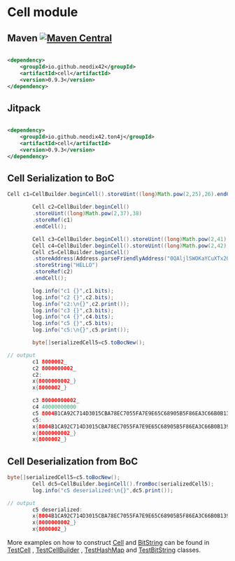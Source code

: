 # Cell module

## Maven [![Maven Central][maven-central-svg]][maven-central]

```xml

<dependency>
    <groupId>io.github.neodix42</groupId>
    <artifactId>cell</artifactId>
    <version>0.9.3</version>
</dependency>
```

## Jitpack

```xml

<dependency>
    <groupId>io.github.neodix42.ton4j</groupId>
    <artifactId>cell</artifactId>
    <version>0.9.3</version>
</dependency>
```

## Cell Serialization to BoC

```java
Cell c1=CellBuilder.beginCell().storeUint((long)Math.pow(2,25),26).endCell();

        Cell c2=CellBuilder.beginCell()
        .storeUint((long)Math.pow(2,37),38)
        .storeRef(c1)
        .endCell();

        Cell c3=CellBuilder.beginCell().storeUint((long)Math.pow(2,41),42).endCell();
        Cell c4=CellBuilder.beginCell().storeUint((long)Math.pow(2,42),44).endCell();
        Cell c5=CellBuilder.beginCell()
        .storeAddress(Address.parseFriendlyAddress("0QAljlSWOKaYCuXTx2OCr9P08y40SC2vw3UeM1hYnI3gDY7I"))
        .storeString("HELLO")
        .storeRef(c2)
        .endCell();

        log.info("c1 {}",c1.bits);
        log.info("c2 {}",c2.bits);
        log.info("c2:\n{}",c2.print());
        log.info("c3 {}",c3.bits);
        log.info("c4 {}",c4.bits);
        log.info("c5 {}",c5.bits);
        log.info("c5:\n{}",c5.print());

        byte[]serializedCell5=c5.toBocNew();

// output
        c1 8000002_
        c2 8000000002_
        c2:
        x{8000000002_}
        x{8000002_}

        c3 80000000002_
        c4 40000000000
        c5 8004B1CA92C714D3015CBA78EC7055FA7E9E65C68905B5F86EA3C66B0B1391BC01A908A98989F_
        c5:
        x{8004B1CA92C714D3015CBA78EC7055FA7E9E65C68905B5F86EA3C66B0B1391BC01A908A98989F_}
        x{8000000002_}
        x{8000002_}
```

## Cell Deserialization from BoC

```java
byte[]serializedCell5=c5.toBocNew();
        Cell dc5=CellBuilder.beginCell().fromBoc(serializedCell5);
        log.info("c5 deserialized:\n{}",dc5.print());

// output
        c5 deserialized:
        x{8004B1CA92C714D3015CBA78EC7055FA7E9E65C68905B5F86EA3C66B0B1391BC01A908A98989F_}
        x{8000000002_}
        x{8000002_}
```

More examples on how to construct [Cell](../cell/src/main/java/org/ton/java/cell/Cell.java)
and [BitString](../bitstring/src/main/java/org/ton/java/bitstring/BitString.java) can be
found in [TestCell](../cell/src/test/java/org/ton/java/cell/TestCell.java)
, [TestCellBuilder](../cell/src/test/java/org/ton/java/cell/TestCellBuilder.java)
, [TestHashMap](../cell/src/test/java/org/ton/java/cell/TestHashMap.java)
and [TestBitString](../bitstring/src/test/java/org/ton/java/bitstring/TestBitString.java) classes.


[maven-central-svg]: https://img.shields.io/maven-central/v/io.github.neodix42/cell

[maven-central]: https://mvnrepository.com/artifact/io.github.neodix42/cell

[ton-svg]: https://img.shields.io/badge/Based%20on-TON-blue

[ton]: https://ton.org